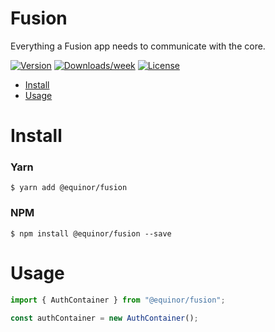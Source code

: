 Fusion
===================

Everything a Fusion app needs to communicate with the core.

[![Version](https://img.shields.io/npm/v/@equinor/fusion.svg)](https://npmjs.org/package/@equinor/fusion)
[![Downloads/week](https://img.shields.io/npm/dw/@equinor/fusion.svg)](https://npmjs.org/package/@equinor/fusion)
[![License](https://img.shields.io/npm/l/@equinor/fusion.svg)](https://github.com/equinor/fusion/blob/master/package.json)

* [Install](#install)
* [Usage](#usage)

# Install

### Yarn
```sh-session
$ yarn add @equinor/fusion
```

### NPM
```sh-session
$ npm install @equinor/fusion --save
```

# Usage

```javascript
import { AuthContainer } from "@equinor/fusion";

const authContainer = new AuthContainer();
```